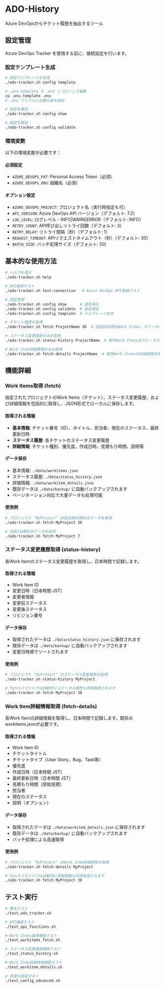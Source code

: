 # ADO-History

Azure DevOpsからチケット履歴を抽出するツール

## 設定管理

Azure DevOps Tracker を使用する前に、接続設定を行います。

### 設定テンプレート生成

```bash
# 設定テンプレートを生成
./ado-tracker.sh config template

# .env.template を .env にコピーして編集
cp .env.template .env
# .env ファイルに必要な値を設定

# 設定を確認
./ado-tracker.sh config show

# 設定を検証
./ado-tracker.sh config validate
```

### 環境変数

以下の環境変数が必要です：

#### 必須設定
- `AZURE_DEVOPS_PAT`: Personal Access Token（必須）
- `AZURE_DEVOPS_ORG`: 組織名（必須）

#### オプション設定
- `AZURE_DEVOPS_PROJECT`: プロジェクト名（実行時指定も可）
- `API_VERSION`: Azure DevOps API バージョン（デフォルト: 7.2）
- `LOG_LEVEL`: ログレベル - INFO|WARN|ERROR（デフォルト: INFO）
- `RETRY_COUNT`: API呼び出しリトライ回数（デフォルト: 3）
- `RETRY_DELAY`: リトライ間隔（秒）（デフォルト: 1）
- `REQUEST_TIMEOUT`: APIリクエストタイムアウト（秒）（デフォルト: 30）
- `BATCH_SIZE`: バッチ処理サイズ（デフォルト: 50）

## 基本的な使用方法

```bash
# ヘルプを表示
./ado-tracker.sh help

# API接続テスト
./ado-tracker.sh test-connection   # Azure DevOps API接続テスト

# 設定管理
./ado-tracker.sh config show      # 設定表示
./ado-tracker.sh config validate  # 設定検証
./ado-tracker.sh config template  # テンプレート生成

# チケット履歴を取得
./ado-tracker.sh fetch ProjectName 30  # 過去30日間のWork Items、ステータス履歴、詳細情報を取得

# ステータス変更履歴のみを取得
./ado-tracker.sh status-history ProjectName  # 既存Work Itemsのステータス変更履歴を取得

# Work Item詳細情報のみを取得
./ado-tracker.sh fetch-details ProjectName  # 既存Work Itemsの詳細情報を取得
```

## 機能詳細

### Work Items取得 (fetch)

指定されたプロジェクトのWork Items（チケット）、ステータス変更履歴、および詳細情報を包括的に取得し、JSON形式でローカルに保存します。

#### 取得される情報
- **基本情報**: チケット番号（ID）、タイトル、担当者、現在のステータス、最終更新日時
- **ステータス履歴**: 各チケットのステータス変更履歴
- **詳細情報**: チケット種別、優先度、作成日時、見積もり時間、説明等

#### データ保存
- 基本情報: `./data/workitems.json`
- ステータス履歴: `./data/status_history.json`
- 詳細情報: `./data/workitem_details.json`
- 既存データは `./data/backup/` に自動バックアップされます
- ページネーション対応で大量データも処理可能

#### 使用例
```bash
# プロジェクト "MyProject" の過去30日間の全データを取得
./ado-tracker.sh fetch MyProject 30

# 過去7日間の全データを取得
./ado-tracker.sh fetch MyProject 7
```

### ステータス変更履歴取得 (status-history)

各Work Itemのステータス変更履歴を取得し、日本時間で記録します。

#### 取得される情報
- Work Item ID
- 変更日時（日本時間 JST）
- 変更者情報
- 変更前ステータス
- 変更後ステータス
- リビジョン番号

#### データ保存
- 取得されたデータは `./data/status_history.json` に保存されます
- 既存データは `./data/backup/` に自動バックアップされます
- 変更日時順でソートされます

#### 使用例
```bash
# プロジェクト "MyProject" のステータス変更履歴を取得
./ado-tracker.sh status-history MyProject

# fetchコマンドでは自動的にステータス履歴も同時取得されます
./ado-tracker.sh fetch MyProject 30
```

### Work Item詳細情報取得 (fetch-details)

各Work Itemの詳細情報を取得し、日本時間で記録します。既存のworkitems.jsonが必要です。

#### 取得される情報
- Work Item ID
- チケットタイトル
- チケットタイプ（User Story、Bug、Task等）
- 優先度
- 作成日時（日本時間 JST）
- 最終更新日時（日本時間 JST）
- 見積もり時間（原始見積）
- 担当者
- 現在のステータス
- 説明（オプション）

#### データ保存
- 取得されたデータは `./data/workitem_details.json` に保存されます
- 既存データは `./data/backup/` に自動バックアップされます
- バッチ処理による高速取得

#### 使用例
```bash
# プロジェクト "MyProject" のWork Item詳細情報を取得
./ado-tracker.sh fetch-details MyProject

# fetchコマンドでは自動的に詳細情報も同時取得されます
./ado-tracker.sh fetch MyProject 30
```

## テスト実行

```bash
# 基本テスト
./test_ado_tracker.sh

# API機能テスト
./test_api_functions.sh

# Work Items取得機能テスト
./test_workitems_fetch.sh

# ステータス変更履歴機能テスト
./test_status_history.sh

# Work Item詳細情報機能テスト
./test_workitem_details.sh

# 高度な設定テスト
./test_config_advanced.sh
```